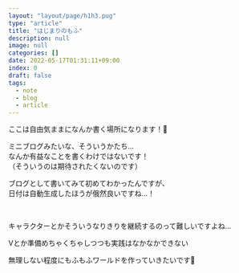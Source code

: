 ```yaml
---
layout: "layout/page/h1h3.pug"
type: "article"
title: "はじまりのもふ"
description: null
image: null
categories: []
date: 2022-05-17T01:31:11+09:00
index: 0
draft: false
tags:
  - note
  - blog
  - article
---
```


ここは自由気ままになんか書く場所になります！🐑

ミニブログみたいな、そういうかたち…\
なんか有益なことを書くわけではないです！\
（そういうのは期待されたくないのです）

ブログとして書いてみて初めてわかったんですが、\
日付は自動生成したほうが俄然良いですね…！

&nbsp;

キャラクターとかそういうなりきりを継続するのって難しいですよね…

Vとか準備めちゃくちゃしつつも実践はなかなかできない

無理しない程度にもふもふワールドを作っていきたいです🐑